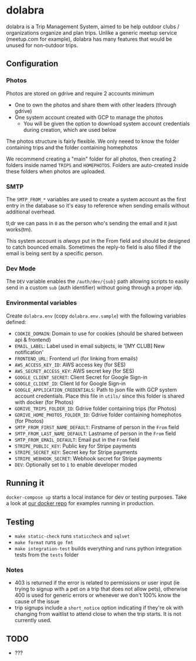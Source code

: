 # dolabra

dolabra is a Trip Management System, aimed to be help outdoor
clubs / organizations organize and plan trips. Unlike a generic meetup service
(meetup.com for example), dolabra has many features that would be unused for
non-outdoor trips.


## Configuration

### Photos

Photos are stored on gdrive and require 2 accounts minimum
* One to own the photos and share them with other leaders (through gdrive)
* One system account created with GCP to manage the photos
  * You will be given the option to download system account credentials during
    creation, which are used below

The photos structure is fairly flexible. We only neeed to know the folder
containing trips and the folder containing homephotos

We recommend creating a "main" folder for all photos, then creating 2 folders
inside named `TRIPS` and `HOMEPHOTOS`. Folders are auto-created inside these
folders when photos are uploaded.

### SMTP

The `SMTP_FROM_*` variables are used to create a system account as the first
entry in the database so it's easy to reference when sending emails without
additional overhead.

tl;dr we can pass in `0` as the person who's sending the email and it just
works(tm).

This system account is *always* put in the From field and should be designed to
catch bounced emails. Sometimes the reply-to field is also filled if the email
is being sent by a specific person.

### Dev Mode

The `DEV` variable enables the `/auth/dev/{sub}` path allowing scripts to
easily send in a custom `sub` (auth identifier) without going through a
proper idp.

### Environmental variables

Create `dolabra.env` (copy `dolabra.env.sample`) with the following variables
defined:
* `COOKIE_DOMAIN`: Domain to use for cookies (should be shared between api & frontend)
* `EMAIL_LABEL`: Label used in email subjects, ie '[MY CLUB] New notification'
* `FRONTEND_URL`: Frontend url (for linking from emails)
* `AWS_ACCESS_KEY_ID`: AWS access key (for SES)
* `AWS_SECRET_ACCESS_KEY`: AWS secret key (for SES)
* `GOOGLE_CLIENT_SECRET`: Client Secret for Google Sign-in
* `GOOGLE_CLIENT_ID`: Client Id for Google Sign-in
* `GOOGLE_APPLICATION_CREDENTIALS`: Path to json file with GCP system account
  credentials. Place this file in `utils/` since this folder is shared with
  docker (for Photos)
* `GDRIVE_TRIPS_FOLDER_ID`: Gdrive folder containing trips (for Photos)
* `GDRIVE_HOME_PHOTOS_FOLDER_ID`: Gdrive folder containing homephotos
  (for Photos)
* `SMTP_FROM_FIRST_NAME_DEFAULT`: Firstname of person in the `From` field
* `SMTP_FROM_LAST_NAME_DEFAULT`: Lastname of person in the `From` field
* `SMTP_FROM_EMAIL_DEFAULT`: Email put in the `From` field
* `STRIPE_PUBLIC_KEY`: Public key for Stripe payments
* `STRIPE_SECRET_KEY`: Secret key for Stripe payments
* `STRIPE_WEBHOOK_SECRET`: Webhook secret for Stripe payments
* `DEV`: Optionally set to `1` to enable developer moded


## Running it

`docker-compose up`  starts a local instance for dev or testing purposes. Take
a look at [our docker repo](https://github.com/ocvt/docker) for examples
running in production.


## Testing

* `make static-check` runs `staticcheck` and `sqlvet`
* `make format` runs `go fmt`
* `make integration-test` builds everything and runs python integration tests
  from the `tests` folder


### Notes

* 403 is returned if the error is related to permissions or user input (ie trying to signup with a
  pet on a trip that does not allow pets), otherwise 400 is used for generic errors or whenever we
  don't 100% know the cause of the issue
* trip signups include a `short_notice` option indicating if they're ok with changing from waitlist
  to attend close to when the trip starts. It is not currently used.

## TODO

* ???
